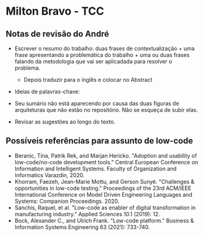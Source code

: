 # Milton Bravo - TCC

## Notas de revisão do André

* Escrever o resumo do trabalho: duas frases de contextualização + uma frase apresentando a problemática do trabalho + uma ou duas frases falando da metodologia que vai ser aplicadada para resolver o problema.
  - Depois traduzir para o inglês e colocar no Abstract
* Ideias de palavras-chave:

* Seu sumário não está aparecendo por causa das duas figuras de arquiteturas que não estão no repositório. Não se esqueça de subir elas.
* Revisar as sugestões ao longo do texto.

## Possíveis referências para assunto de low-code

* Beranic, Tina, Patrik Rek, and Marjan Hericko. "Adoption and usability of low-code/no-code development tools." Central European Conference on Information and Intelligent Systems. Faculty of Organization and Informatics Varazdin, 2020.
* Khorram, Faezeh, Jean-Marie Mottu, and Gerson Sunyé. "Challenges & opportunities in low-code testing." Proceedings of the 23rd ACM/IEEE International Conference on Model Driven Engineering Languages and Systems: Companion Proceedings. 2020.
* Sanchis, Raquel, et al. "Low-code as enabler of digital transformation in manufacturing industry." Applied Sciences 10.1 (2019): 12.
* Bock, Alexander C., and Ulrich Frank. "Low-code platform." Business & Information Systems Engineering 63 (2021): 733-740.